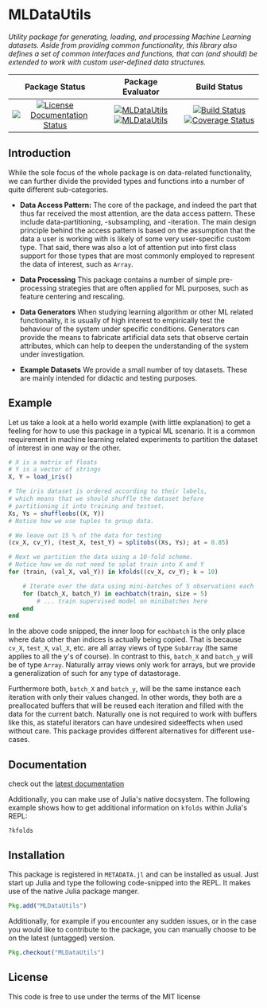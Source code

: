 # MLDataUtils

*Utility package for generating, loading, and processing Machine
Learning datasets. Aside from providing common functionality,
this library also defines a set of common interfaces and functions,
that can (and should) be extended to work with custom user-defined
data structures.*

| **Package Status** | **Package Evaluator** | **Build Status**  |
|:------------------:|:---------------------:|:-----------------:|
| [![License](http://img.shields.io/badge/license-MIT-brightgreen.svg?style=flat)](LICENSE.md) [![Documentation Status](https://img.shields.io/badge/docs-latest-blue.svg?style=flat)](http://mldatautilsjl.readthedocs.io/en/latest/?badge=latest) | [![MLDataUtils](http://pkg.julialang.org/badges/MLDataUtils_0.5.svg)](http://pkg.julialang.org/?pkg=MLDataUtils) [![MLDataUtils](http://pkg.julialang.org/badges/MLDataUtils_0.6.svg)](http://pkg.julialang.org/?pkg=MLDataUtils) | [![Build Status](https://travis-ci.org/JuliaML/MLDataUtils.jl.svg?branch=master)](https://travis-ci.org/JuliaML/MLDataUtils.jl) [![Coverage Status](https://coveralls.io/repos/github/JuliaML/MLDataUtils.jl/badge.svg?branch=master)](https://coveralls.io/github/JuliaML/MLDataUtils.jl?branch=master) |

## Introduction

While the sole focus of the whole package is on data-related
functionality, we can further divide the provided types and
functions into a number of quite different sub-categories.

- **Data Access Pattern:**
    The core of the package, and indeed the part that thus far
    received the most attention, are the data access pattern.
    These include data-partitioning, -subsampling, and
    -iteration. The main design principle behind the access
    pattern is based on the assumption that the data a user is
    working with is likely of some very user-specific custom
    type. That said, there was also a lot of attention put into
    first class support for those types that are most commonly
    employed to represent the data of interest, such as
    ``Array``.

- **Data Processing**
    This package contains a number of simple pre-processing
    strategies that are often applied for ML purposes, such as
    feature centering and rescaling.

- **Data Generators**
    When studying learning algorithm or other ML related
    functionality, it is usually of high interest to empirically
    test the behaviour of the system under specific conditions.
    Generators can provide the means to fabricate artificial data
    sets that observe certain attributes, which can help to
    deepen the understanding of the system under investigation.

- **Example Datasets**
    We provide a small number of toy datasets. These are mainly
    intended for didactic and testing purposes.

## Example

Let us take a look at a hello world example (with little
explanation) to get a feeling for how to use this package in a
typical ML scenario. It is a common requirement in machine
learning related experiments to partition the dataset of interest
in one way or the other.

```julia
# X is a matrix of floats
# Y is a vector of strings
X, Y = load_iris()

# The iris dataset is ordered according to their labels,
# which means that we should shuffle the dataset before
# partitioning it into training and testset.
Xs, Ys = shuffleobs((X, Y))
# Notice how we use tuples to group data.

# We leave out 15 % of the data for testing
(cv_X, cv_Y), (test_X, test_Y) = splitobs((Xs, Ys); at = 0.85)

# Next we partition the data using a 10-fold scheme.
# Notice how we do not need to splat train into X and Y
for (train, (val_X, val_Y)) in kfolds((cv_X, cv_Y); k = 10)

    # Iterate over the data using mini-batches of 5 observations each
    for (batch_X, batch_Y) in eachbatch(train, size = 5)
        # ... train supervised model on minibatches here
    end
end
```

In the above code snipped, the inner loop for `eachbatch` is the
only place where data other than indices is actually being
copied.  That is because `cv_X`, `test_X`, `val_X`, etc. are all
array views of type `SubArray` (the same applies to all the y's
of course).  In contrast to this, `batch_X` and `batch_y` will be
of type `Array`. Naturally array views only work for arrays, but
we provide a generalization of such for any type of datastorage.

Furthermore both, `batch_X` and `batch_y`, will be the same
instance each iteration with only their values changed. In other
words, they both are a preallocated buffers that will be reused
each iteration and filled with the data for the current batch.
Naturally one is not required to work with buffers like this, as
stateful iterators can have undesired sideeffects when used
without care. This package provides different alternatives for
different use-cases.

## Documentation

check out the [latest documentation](http://mldatautilsjl.readthedocs.io/en/latest/)

Additionally, you can make use of Julia's native docsystem. The
following example shows how to get additional information on
`kfolds` within Julia's REPL:

```
?kfolds
```

## Installation

This package is registered in `METADATA.jl` and can be installed
as usual. Just start up Julia and type the following code-snipped
into the REPL. It makes use of the native Julia package manger.

```julia
Pkg.add("MLDataUtils")
```

Additionally, for example if you encounter any sudden issues, or
in the case you would like to contribute to the package, you can
manually choose to be on the latest (untagged) version.

```Julia
Pkg.checkout("MLDataUtils")
```

## License

This code is free to use under the terms of the MIT license

